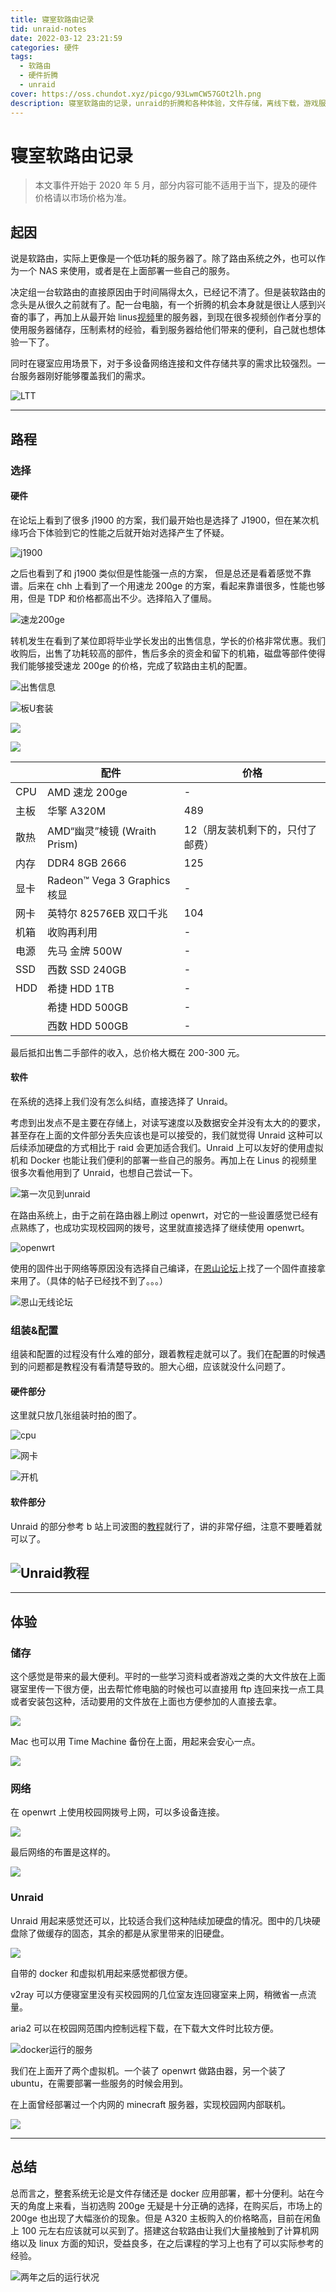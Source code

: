 ```yaml
---
title: 寝室软路由记录
tid: unraid-notes
date: 2022-03-12 23:21:59
categories: 硬件
tags:
  - 软路由
  - 硬件折腾
  - unraid
cover: https://oss.chundot.xyz/picgo/93LwmCW57GOt2lh.png
description: 寝室软路由的记录，unraid的折腾和各种体验，文件存储，离线下载，游戏服务器……
---
```


# 寝室软路由记录

> 本文事件开始于 2020 年 5 月，部分内容可能不适用于当下，提及的硬件价格请以市场价格为准。

## 起因

说是软路由，实际上更像是一个低功耗的服务器了。除了路由系统之外，也可以作为一个 NAS 来使用，或者是在上面部署一些自己的服务。

决定组一台软路由的直接原因由于时间隔得太久，已经记不清了。但是装软路由的念头是从很久之前就有了。配一台电脑，有一个折腾的机会本身就是很让人感到兴奋的事了，再加上从最开始 linus[视频](https://www.bilibili.com/video/BV1vx411B7Db)里的服务器，到现在很多视频创作者分享的使用服务器储存，压制素材的经验，看到服务器给他们带来的便利，自己就也想体验一下了。

同时在寝室应用场景下，对于多设备网络连接和文件存储共享的需求比较强烈。一台服务器刚好能够覆盖我们的需求。

![LTT](https://clas-bucket.oss-cn-hangzhou.aliyuncs.com/uPic/jnNsb2.png)

---

## 路程

### 选择

#### 硬件

在论坛上看到了很多 j1900 的方案，我们最开始也是选择了 J1900，但在某次机缘巧合下体验到它的性能之后就开始对选择产生了怀疑。

![j1900](https://clas-bucket.oss-cn-hangzhou.aliyuncs.com/uPic/20220312212521.png)

之后也看到了和 j1900 类似但是性能强一点的方案， 但是总还是看着感觉不靠谱。后来在 chh 上看到了一个用速龙 200ge 的方案，看起来靠谱很多，性能也够用，但是 TDP 和价格都高出不少。选择陷入了僵局。

![速龙200ge](https://clas-bucket.oss-cn-hangzhou.aliyuncs.com/uPic/20220312213204.png)

转机发生在看到了某位即将毕业学长发出的出售信息，学长的价格非常优惠。我们收购后，出售了功耗较高的部件，售后多余的资金和留下的机箱，磁盘等部件使得我们能够接受速龙 200ge 的价格，完成了软路由主机的配置。

![出售信息](https://clas-bucket.oss-cn-hangzhou.aliyuncs.com/uPic/Screenshot_2022-03-12-19-42-37-153_com.tencent.mo.jpg)

![板U套装](https://clas-bucket.oss-cn-hangzhou.aliyuncs.com/uPic/QQ图片20220312194447.jpg)

![](https://clas-bucket.oss-cn-hangzhou.aliyuncs.com/uPic/QQ图片20220312194345.jpg)

![](https://clas-bucket.oss-cn-hangzhou.aliyuncs.com/uPic/QQ图片20220312205957.png)

|      | 配件                         | 价格                             |
| ---- | ---------------------------- | -------------------------------- |
| CPU  | AMD 速龙 200ge               | -                                |
| 主板 | 华擎 A320M                   | 489                              |
| 散热 | AMD“幽灵”棱镜 (Wraith Prism) | 12（朋友装机剩下的，只付了邮费） |
| 内存 | DDR4 8GB 2666                | 125                              |
| 显卡 | Radeon™ Vega 3 Graphics 核显 | -                                |
| 网卡 | 英特尔 82576EB 双口千兆      | 104                              |
| 机箱 | 收购再利用                   | -                                |
| 电源 | 先马 金牌 500W               | -                                |
| SSD  | 西数 SSD 240GB               | -                                |
| HDD  | 希捷 HDD 1TB                 | -                                |
|      | 希捷 HDD 500GB               | -                                |
|      | 西数 HDD 500GB               | -                                |

最后抵扣出售二手部件的收入，总价格大概在 200-300 元。

#### 软件

在系统的选择上我们没有怎么纠结，直接选择了 Unraid。

考虑到出发点不是主要在存储上，对读写速度以及数据安全并没有太大的的要求，甚至存在上面的文件部分丢失应该也是可以接受的，我们就觉得 Unraid 这种可以后续添加硬盘的方式相比于 raid 会更加适合我们。Unraid 上可以友好的使用虚拟机和 Docker 也能让我们便利的部署一些自己的服务。再加上在 Linus 的视频里很多次看他用到了 Unraid，也想自己尝试一下。

![第一次见到unraid](https://clas-bucket.oss-cn-hangzhou.aliyuncs.com/uPic/uUVHli.png)

在路由系统上，由于之前在路由器上刷过 openwrt，对它的一些设置感觉已经有点熟练了，也成功实现校园网的拨号，这里就直接选择了继续使用 openwrt。

![openwrt](https://clas-bucket.oss-cn-hangzhou.aliyuncs.com/uPic/DfcfL0.png)

使用的固件出于网络等原因没有选择自己编译，在[恩山论坛](https://www.right.com.cn/forum/)上找了一个固件直接拿来用了。（具体的帖子已经找不到了。。。）

![恩山无线论坛](https://clas-bucket.oss-cn-hangzhou.aliyuncs.com/uPic/Oj6hze.png)

### 组装&配置

组装和配置的过程没有什么难的部分，跟着教程走就可以了。我们在配置的时候遇到的问题都是教程没有看清楚导致的。胆大心细，应该就没什么问题了。

#### 硬件部分

这里就只放几张组装时拍的图了。

![cpu](https://clas-bucket.oss-cn-hangzhou.aliyuncs.com/uPic/20220312214619.png)

![网卡](https://clas-bucket.oss-cn-hangzhou.aliyuncs.com/uPic/20220312214440.png)

![开机](https://clas-bucket.oss-cn-hangzhou.aliyuncs.com/uPic/20220312214337.png)

#### 软件部分

Unraid 的部分参考 b 站上司波图的[教程](https://www.bilibili.com/video/BV1nE411B73Y)就行了，讲的非常仔细，注意不要睡着就可以了。

## ![Unraid教程](https://clas-bucket.oss-cn-hangzhou.aliyuncs.com/uPic/20220312214716.png)

---

## 体验

### 储存

这个感觉是带来的最大便利。平时的一些学习资料或者游戏之类的大文件放在上面寝室里传一下很方便，出去帮忙修电脑的时候也可以直接用 ftp 连回来找一点工具或者安装包这种，活动要用的文件放在上面也方便参加的人直接去拿。

![](https://clas-bucket.oss-cn-hangzhou.aliyuncs.com/uPic/%E6%88%AA%E5%B1%8F2022-03-07%2014.36.34.png)

Mac 也可以用 Time Machine 备份在上面，用起来会安心一点。

![](https://clas-bucket.oss-cn-hangzhou.aliyuncs.com/uPic/%E6%88%AA%E5%B1%8F2022-03-07%2014.35.48.png)

### 网络

在 openwrt 上使用校园网拨号上网，可以多设备连接。

![](https://clas-bucket.oss-cn-hangzhou.aliyuncs.com/uPic/Snipaste_2022-03-12_21-57-49.png)

最后网络的布置是这样的。

![](https://clas-bucket.oss-cn-hangzhou.aliyuncs.com/uPic/寝室网络拓扑图.png)

### Unraid

Unraid 用起来感觉还可以，比较适合我们这种陆续加硬盘的情况。图中的几块硬盘除了做缓存的固态，其余的都是从家里带来的旧硬盘。

![](https://clas-bucket.oss-cn-hangzhou.aliyuncs.com/uPic/%E6%88%AA%E5%B1%8F2022-03-07%2014.26.35.png)

自带的 docker 和虚拟机用起来感觉都很方便。

v2ray 可以方便寝室里没有买校园网的几位室友连回寝室来上网，稍微省一点流量。

aria2 可以在校园网范围内控制远程下载，在下载大文件时比较方便。

![docker运行的服务](https://clas-bucket.oss-cn-hangzhou.aliyuncs.com/uPic/%E6%88%AA%E5%B1%8F2022-03-07%2014.24.57.png)

我们在上面开了两个虚拟机。一个装了 openwrt 做路由器，另一个装了 ubuntu，在需要部署一些服务的时候会用到。

在上面曾经部署过一个内网的 minecraft 服务器，实现校园网内部联机。

![](https://clas-bucket.oss-cn-hangzhou.aliyuncs.com/uPic/%E6%88%AA%E5%B1%8F2022-03-07%2014.33.19.png)

---

## 总结

总而言之，整套系统无论是文件存储还是 docker 应用部署，都十分便利。站在今天的角度上来看，当初选购 200ge 无疑是十分正确的选择，在购买后，市场上的 200ge 也出现了大幅涨价的现象。但是 A320 主板购入的价格略高，目前在闲鱼上 100 元左右应该就可以买到了。搭建这台软路由让我们大量接触到了计算机网络以及 linux 方面的知识，受益良多，在之后课程的学习上也有了可以实际参考的经验。

![两年之后的运行状况](https://clas-bucket.oss-cn-hangzhou.aliyuncs.com/uPic/QQ图片20220312222019.jpg)
